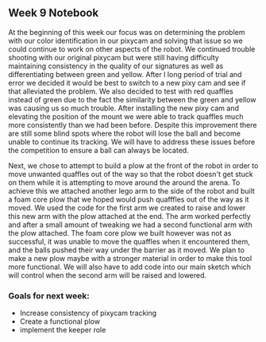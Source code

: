 ## Week 9 Notebook

At the beginning of this week our focus was on determining the problem with our color identification in our pixycam and solving that issue so we
could continue to work on other aspects of the robot. We continued trouble shooting with our original pixycam but were still having difficulty maintaining
consistency in the quality of our signatures as well as differentiating between green and yellow. After I long period of trial and error we decided it would be 
best to switch to a new pixy cam and see if that alleviated the problem. We also decided to test with red quaffles instead of green due to the fact the similarity 
between the green and yellow was causing us so much trouble. After installing the new pixy cam and elevating the position of the mount we were able to track quaffles 
much more consistently than we had been before. Despite this improvement there are still some blind spots where the robot will lose the ball and become unable
to continue its tracking. We will have to address these issues before the competition to ensure a ball can always be located.


Next, we chose to attempt to build a plow at the front of the robot in order to move unwanted quaffles out of the way so that the robot doesn't get stuck on
them while it is attempting to move around the around the arena. To achieve this we attached another lego arm to the side of the robot and built a foam core plow that
we hoped would push quafffles out of the way as it moved. We used the code for the first arm we created to raise and lower this new arm with the plow attached at
the end. The arm worked perfectly and after a small amount of tweaking we had a second functional arm with the plow attached. The foam core plow we built however was not as successful, 
it was unable to move the quaffles when it encountered them, and the balls pushed their way under the barrier as it moved. We plan to make a new plow maybe with a stronger material
in order to make this tool more functional. We will also have to add code into our main sketch which will control when the second arm will be raised and lowered.



### Goals for next week:
- Increase consistency of pixycam tracking
- Create a functional plow
- implement the keeper role
